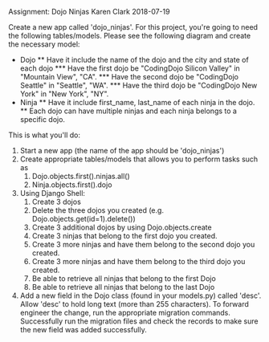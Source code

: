 Assignment: Dojo Ninjas
Karen Clark
2018-07-19

Create a new app called 'dojo_ninjas'. For this project, you're going to need the following tables/models. Please see the following diagram and create the necessary model:

* Dojo
** Have it include the name of the dojo and the city and state of each dojo
*** Have the first dojo be "CodingDojo Silicon Valley" in "Mountain View", "CA".
*** Have the second dojo be "CodingDojo Seattle" in "Seattle", "WA".
*** Have the third dojo be "CodingDojo New York" in "New York", "NY".
* Ninja
** Have it include first_name, last_name of each ninja in the dojo.
** Each dojo can have multiple ninjas and each ninja belongs to a specific dojo.

This is what you'll do:

1. Start a new app (the name of the app should be 'dojo_ninjas')
2. Create appropriate tables/models that allows you to perform tasks such as
    1. Dojo.objects.first().ninjas.all()
    2. Ninja.objects.first().dojo
3. Using Django Shell:
    1. Create 3 dojos
    2. Delete the three dojos you created (e.g. Dojo.objects.get(id=1).delete())
    3. Create 3 additional dojos by using Dojo.objects.create
    4. Create 3 ninjas that belong to the first dojo you created.
    5. Create 3 more ninjas and have them belong to the second dojo you created.
    6. Create 3 more ninjas and have them belong to the third dojo you created.
    7. Be able to retrieve all ninjas that belong to the first Dojo
    8. Be able to retrieve all ninjas that belong to the last Dojo
4. Add a new field in the Dojo class (found in your models.py) called 'desc'. Allow 'desc' to hold long text (more than 255 characters). To forward engineer the change, run the appropriate migration commands. Successfully run the migration files and check the records to make sure the new field was added successfully.